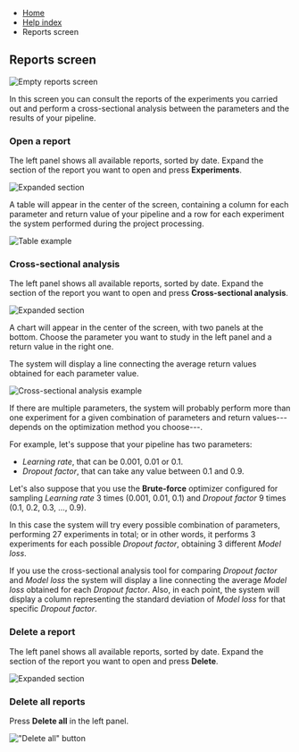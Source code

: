 <ul class="breadcrumb">
    <li><a href="">Home</a></li>
    <li><a href="help">Help index</a></li>
    <li>Reports screen</li>
</ul>

## Reports screen

![Empty reports screen](assets/img/reports_screen/introduction_1.png)

In this screen you can consult the reports of the experiments you carried out and perform a cross-sectional analysis between the parameters and the results of your pipeline.

### Open a report

The left panel shows all available reports, sorted by date. Expand the section of the report you want to open and press **Experiments**.

![Expanded section](assets/img/reports_screen/open_1.png)

A table will appear in the center of the screen, containing a column for each parameter and return value of your pipeline and a row for each experiment the system performed during the project processing.

![Table example](assets/img/reports_screen/open_2.png)

### Cross-sectional analysis

The left panel shows all available reports, sorted by date. Expand the section of the report you want to open and press **Cross-sectional analysis**.

![Expanded section](assets/img/reports_screen/open_1.png)

A chart will appear in the center of the screen, with two panels at the bottom. Choose the parameter you want to study in the left panel and a return value in the right one.

The system will display a line connecting the average return values obtained for each parameter value.

![Cross-sectional analysis example](assets/img/reports_screen/cross-sectional_1.png)

If there are multiple parameters, the system will probably perform more than one experiment for a given combination of parameters and return values---depends on the optimization method you choose---.

For example, let's suppose that your pipeline has two parameters:
* *Learning rate*, that can be 0.001, 0.01 or 0.1.
* *Dropout factor*, that can take any value between 0.1 and 0.9.

Let's also suppose that you use the **Brute-force** optimizer configured for sampling *Learning rate* 3 times (0.001, 0.01, 0.1) and *Dropout factor* 9 times (0.1, 0.2, 0.3, ..., 0.9).

In this case the system will try every possible combination of parameters, performing 27 experiments in total; or in other words, it performs 3 experiments for each possible *Dropout factor*, obtaining 3 different *Model loss*.

If you use the cross-sectional analysis tool for comparing *Dropout factor* and *Model loss* the system will display a line connecting the average *Model loss* obtained for each *Dropout factor*. Also, in each point, the system will display a column representing the standard deviation of *Model loss* for that specific *Dropout factor*.

### Delete a report

The left panel shows all available reports, sorted by date. Expand the section of the report you want to open and press **Delete**.

![Expanded section](assets/img/reports_screen/open_1.png)

### Delete all reports

Press **Delete all** in the left panel.

!["Delete all" button](assets/img/reports_screen/delete-all_1.png)
